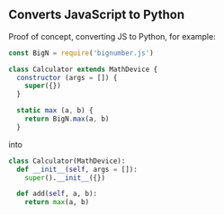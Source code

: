 Converts JavaScript to Python
-----------------------------------

Proof of concept, converting JS to Python, for example:

```js
const BigN = require('bignumber.js')

class Calculator extends MathDevice {
  constructor (args = []) {
    super({})
  }

  static max (a, b) {
    return BigN.max(a, b)
  }
```

into 

```py
class Calculator(MathDevice):
  def __init__(self, args = []):
    super().__init__({})

  def add(self, a, b):
    return max(a, b)
```